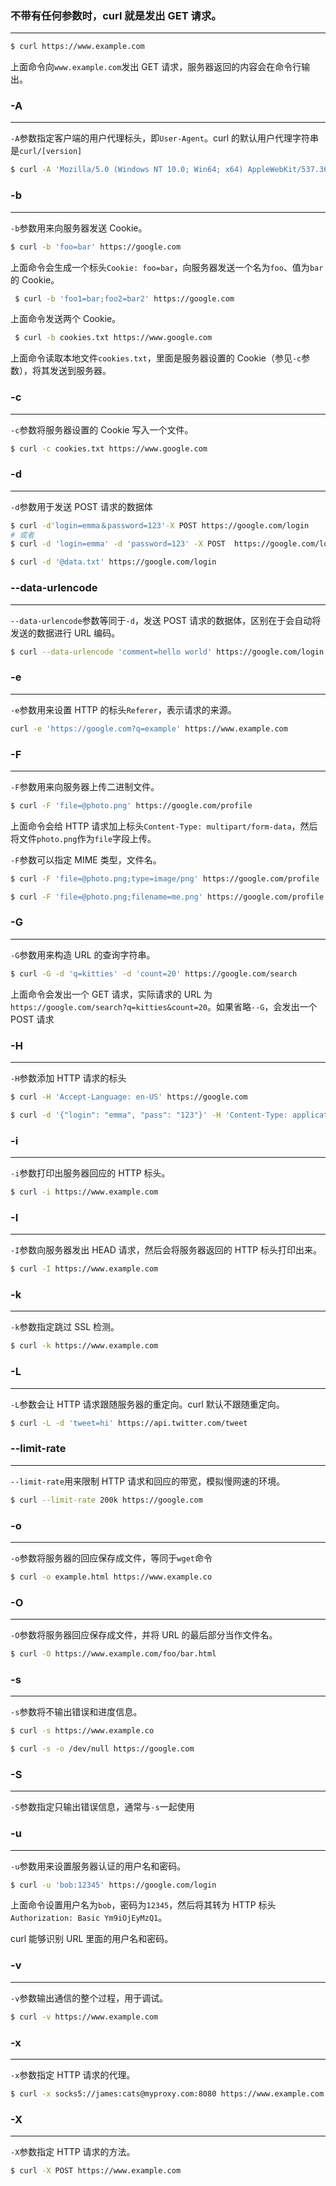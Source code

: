 
### 不带有任何参数时，curl 就是发出 GET 请求。
---

```bash
$ curl https://www.example.com
 ```


上面命令向`www.example.com`发出 GET 请求，服务器返回的内容会在命令行输出。

### -A
---
`-A`参数指定客户端的用户代理标头，即`User-Agent`。curl 的默认用户代理字符串是`curl/[version]`

```bash
$ curl -A 'Mozilla/5.0 (Windows NT 10.0; Win64; x64) AppleWebKit/537.36 (KHTML, like Gecko) Chrome/76.0.3809.100 Safari/537.36' https://google.com
```

### -b
---
`-b`参数用来向服务器发送 Cookie。

 ```bash 
 $ curl -b 'foo=bar' https://google.com
 ```

上面命令会生成一个标头`Cookie: foo=bar`，向服务器发送一个名为`foo`、值为`bar`的 Cookie。

```bash
 $ curl -b 'foo1=bar;foo2=bar2' https://google.com
 ```

上面命令发送两个 Cookie。

```bash 
 $ curl -b cookies.txt https://www.google.com
 ```

上面命令读取本地文件`cookies.txt`，里面是服务器设置的 Cookie（参见`-c`参数），将其发送到服务器。

### -c
---
`-c`参数将服务器设置的 Cookie 写入一个文件。

```bash
$ curl -c cookies.txt https://www.google.com
```

### -d
---
`-d`参数用于发送 POST 请求的数据体

```bash
$ curl -d'login=emma＆password=123'-X POST https://google.com/login
# 或者
$ curl -d 'login=emma' -d 'password=123' -X POST  https://google.com/login
```

```bash
$ curl -d '@data.txt' https://google.com/login
```

### --data-urlencode
---
`--data-urlencode`参数等同于`-d`，发送 POST 请求的数据体，区别在于会自动将发送的数据进行 URL 编码。

```bash
$ curl --data-urlencode 'comment=hello world' https://google.com/login
```

### -e
---
`-e`参数用来设置 HTTP 的标头`Referer`，表示请求的来源。

```bash
curl -e 'https://google.com?q=example' https://www.example.com
```

### -F
---
`-F`参数用来向服务器上传二进制文件。
```bash
$ curl -F 'file=@photo.png' https://google.com/profile
```

上面命令会给 HTTP 请求加上标头`Content-Type: multipart/form-data`，然后将文件`photo.png`作为`file`字段上传。

`-F`参数可以指定 MIME 类型，文件名。

```bash
$ curl -F 'file=@photo.png;type=image/png' https://google.com/profile

$ curl -F 'file=@photo.png;filename=me.png' https://google.com/profile
```

### -G
---
`-G`参数用来构造 URL 的查询字符串。
```bash
$ curl -G -d 'q=kitties' -d 'count=20' https://google.com/search
```

上面命令会发出一个 GET 请求，实际请求的 URL 为`https://google.com/search?q=kitties&count=20`。如果省略`--G`，会发出一个 POST 请求

### -H
---
`-H`参数添加 HTTP 请求的标头
```bash
$ curl -H 'Accept-Language: en-US' https://google.com
```

```bash
$ curl -d '{"login": "emma", "pass": "123"}' -H 'Content-Type: application/json' https://google.com/login
```

### -i
---
`-i`参数打印出服务器回应的 HTTP 标头。
```bash
$ curl -i https://www.example.com
```

### -I
---
`-I`参数向服务器发出 HEAD 请求，然后会将服务器返回的 HTTP 标头打印出来。
```bash
$ curl -I https://www.example.com
```

### -k
---
`-k`参数指定跳过 SSL 检测。
```bash
$ curl -k https://www.example.com
```

### -L
---
`-L`参数会让 HTTP 请求跟随服务器的重定向。curl 默认不跟随重定向。
```bash
$ curl -L -d 'tweet=hi' https://api.twitter.com/tweet
```

### --limit-rate
---
`--limit-rate`用来限制 HTTP 请求和回应的带宽，模拟慢网速的环境。

```bash
$ curl --limit-rate 200k https://google.com
```

### -o
---
`-o`参数将服务器的回应保存成文件，等同于`wget`命令

```bash
$ curl -o example.html https://www.example.co
```

### -O
---
`-O`参数将服务器回应保存成文件，并将 URL 的最后部分当作文件名。

```bash
$ curl -O https://www.example.com/foo/bar.html
```

### -s
---
`-s`参数将不输出错误和进度信息。
```bash
$ curl -s https://www.example.co
```

```bash
$ curl -s -o /dev/null https://google.com
```

### -S
---
`-S`参数指定只输出错误信息，通常与`-s`一起使用

### -u
---
`-u`参数用来设置服务器认证的用户名和密码。

```bash
$ curl -u 'bob:12345' https://google.com/login
```

上面命令设置用户名为`bob`，密码为`12345`，然后将其转为 HTTP 标头`Authorization: Basic Ym9iOjEyMzQ1`。

curl 能够识别 URL 里面的用户名和密码。

### -v
---
`-v`参数输出通信的整个过程，用于调试。

```bash
$ curl -v https://www.example.com
```

### -x
---
`-x`参数指定 HTTP 请求的代理。

```bash
$ curl -x socks5://james:cats@myproxy.com:8080 https://www.example.com
```

### -X
---
`-X`参数指定 HTTP 请求的方法。

```bash
$ curl -X POST https://www.example.com
```
